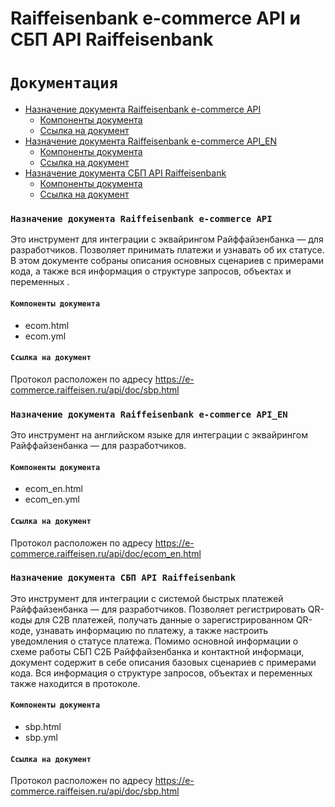 # Raiffeisenbank e-commerce API и СБП API Raiffeisenbank

#  `Документация`

* [Назначение документа Raiffeisenbank e-commerce API](#Назначение-документа-Raiffeisenbank-e-commerce-API)
    * [Компоненты документа](#Компоненты-документа)
    * [Ссылка на документ](#Ссылка-на-документ)
* [Назначение документа Raiffeisenbank e-commerce API_EN](#Назначение-документа-Raiffeisenbank-e-commerce-API_EN)
    * [Компоненты документа](#Компоненты-документа)
    * [Ссылка на документ](#Ссылка-на-документ)
* [Назначение документа СБП API Raiffeisenbank](#Назначение-документа-СБП-API-Raiffeisenbank)
    * [Компоненты документа](#Компоненты-документа)
    * [Ссылка на документ](#Ссылка-на-документ)
    
### `Назначение документа Raiffeisenbank e-commerce API`    
Это инструмент для интеграции с эквайрингом Райффайзенбанка — для разработчиков. Позволяет принимать платежи и узнавать об их статусе. В этом документе собраны описания основных сценариев с примерами кода, а также вся информация о структуре запросов, объектах и переменных .

#### `Компоненты документа`
   * ecom.html
   * ecom.yml
   
#### `Ссылка на документ`
Протокол расположен по адресу https://e-commerce.raiffeisen.ru/api/doc/sbp.html

### `Назначение документа Raiffeisenbank e-commerce API_EN`
Это инструмент на английском языке для интеграции с эквайрингом Райффайзенбанка — для разработчиков.

#### `Компоненты документа`
   * ecom_en.html
   * ecom_en.yml
   
#### `Ссылка на документ`
Протокол расположен по адресу https://e-commerce.raiffeisen.ru/api/doc/ecom_en.html

### `Назначение документа СБП API Raiffeisenbank` 

Это инструмент для интеграции с системой быстрых платежей Райффайзенбанка — для разработчиков. Позволяет регистрировать QR-коды для C2B платежей, получать данные о зарегистрированном  QR-коде, узнавать информацию по платежу, а также настроить уведомления о статусе платежа. Помимо основной информации о схеме работы СБП С2Б Райффайзенбанка и контактной информаци, документ содержит в себе описания базовых сценариев с примерами кода. Вся информация о структуре запросов, объектах и переменных также находится в протоколе.

#### `Компоненты документа`
   * sbp.html
   * sbp.yml
   
#### `Ссылка на документ`
Протокол расположен по адресу https://e-commerce.raiffeisen.ru/api/doc/sbp.html

